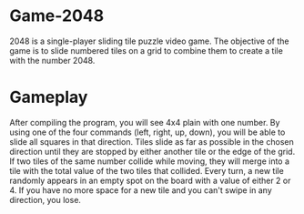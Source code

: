 # Game-2048
2048 is a single-player sliding tile puzzle video game. The objective of the game is to slide numbered tiles on a grid to combine them to create a tile with the number 2048.
# Gameplay
After compiling the program, you will see 4x4 plain with one number. By using one of the four commands (left, right, up, down), you will be able to slide all squares in that direction. Tiles slide as far as possible in the chosen direction until they are stopped by either another tile or the edge of the grid. If two tiles of the same number collide while moving, they will merge into a tile with the total value of the two tiles that collided. Every turn, a new tile randomly appears in an empty spot on the board with a value of either 2 or 4. If you have no more space for a new tile and you can't swipe in any direction, you lose.

